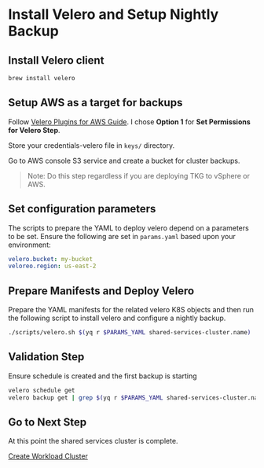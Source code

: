 # Install Velero and Setup Nightly Backup

## Install Velero client

```bash
brew install velero
```

## Setup AWS as a target for backups

Follow [Velero Plugins for AWS Guide](https://github.com/vmware-tanzu/velero-plugin-for-aws#setup).  I chose **Option 1** for **Set Permissions for Velero Step**.

Store your credentials-velero file in `keys/` directory.

Go to AWS console S3 service and create a bucket for cluster backups.

>Note: Do this step regardless if you are deploying TKG to vSphere or AWS.

## Set configuration parameters

The scripts to prepare the YAML to deploy velero depend on a parameters to be set.  Ensure the following are set in `params.yaml` based upon your environment:

```yaml
velero.bucket: my-bucket
veloreo.region: us-east-2
```

## Prepare Manifests and Deploy Velero

Prepare the YAML manifests for the related velero K8S objects and then run the following script to install velero and configure a nightly backup.

```bash
./scripts/velero.sh $(yq r $PARAMS_YAML shared-services-cluster.name)
```

## Validation Step

Ensure schedule is created and the first backup is starting

```bash
velero schedule get
velero backup get | grep $(yq r $PARAMS_YAML shared-services-cluster.name)
```

## Go to Next Step

At this point the shared services cluster is complete.  

[Create Workload Cluster](../workload-cluster/01_install_tkg_and_components_wlc.md)
